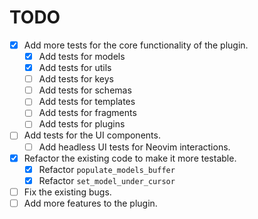 # TODO

- [x] Add more tests for the core functionality of the plugin.
  - [x] Add tests for models
  - [x] Add tests for utils
  - [ ] Add tests for keys
  - [ ] Add tests for schemas
  - [ ] Add tests for templates
  - [ ] Add tests for fragments
  - [ ] Add tests for plugins
- [ ] Add tests for the UI components.
  - [ ] Add headless UI tests for Neovim interactions.
- [x] Refactor the existing code to make it more testable.
  - [x] Refactor `populate_models_buffer`
  - [x] Refactor `set_model_under_cursor`
- [ ] Fix the existing bugs.
- [ ] Add more features to the plugin.
